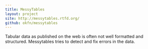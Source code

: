 ```yaml
---
title: MessyTables
layout: project
site: http://messytables.rtfd.org/
github: okfn/messytables
---
```


Tabular data as published on the web is often not well formatted and structured. Messytables tries to detect and fix errors in the data.
